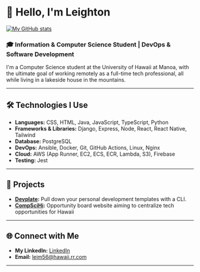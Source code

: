 # 👋 Hello, I'm Leighton

[![My GitHub stats](https://github-readme-stats.vercel.app/api?username=shortxmas&show_icons=true&theme=radical)](https://github.com/shortxmas/github-readme-stats&show_icons=true&theme=radical)

### 🎓 Information & Computer Science Student | DevOps & Software Development

I'm a Computer Science student at the University of Hawaii at Manoa, with the ultimate goal of working remotely as a full-time tech professional, all while living in a lakeside house in the mountains.

---

## 🛠️ Technologies I Use

- **Languages:** CSS, HTML, Java, JavaScript, TypeScript, Python
- **Frameworks & Libraries:** Django, Express, Node, React, React Native, Tailwind
- **Database:** PostgreSQL
- **DevOps:** Ansible, Docker, Git, GitHub Actions, Linux, Nginx
- **Cloud:** AWS (App Runner, EC2, ECS, ECR, Lambda, S3), Firebase
- **Testing:** Jest

---

## 📂 Projects

- **[Devplate](https://github.com/shortxmas/devplate):** Pull down your personal development templates with a CLI.
- **[CompSciHi](https://github.com/8bituhm/compscihi):**  Opportunity board website aiming to centralize tech opportunities for Hawaii

---

## 🌐 Connect with Me

- **My LinkedIn:** [LinkedIn](https://www.linkedin.com/in/leighton-miguel-82aa96290/)
- **Email:** [leim56@hawaii.rr.com](leim56@hawaii.rr.com)

---